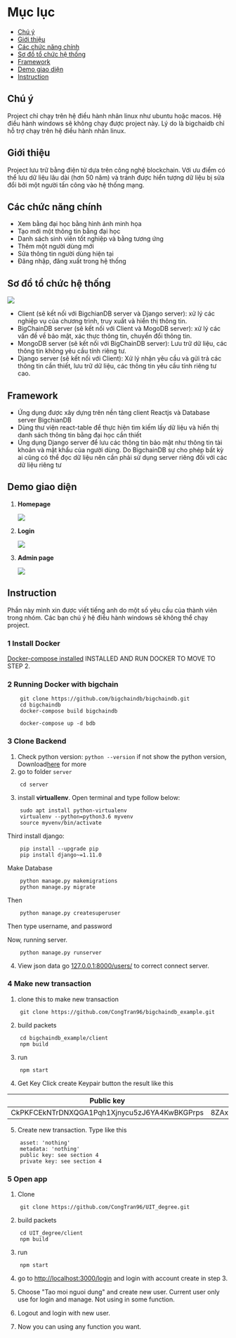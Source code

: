 # Mục lục
* [Chú ý](#chu-y)
* [Giới thiệu](#gioi-thieu)
* [Các chức năng chính](#cac-chuc-nang-chinh)
* [Sơ đồ tổ chức hệ thống](#so-do-to-chuc-he-thong)
* [Framework](#framework)
* [Demo giao diện](#demo-giao-dien)
* [Instruction](#instruction)

<a name="chu-y"></name>

## Chú ý
Project chỉ chạy trên hệ điều hành nhân linux như ubuntu hoặc macos. Hệ điều hành windows sẽ không chạy được project này. Lý do là bigchaidb chỉ hỗ trợ chạy trên hệ điều hành nhân linux.

<a name="gioi-thieu"></name>

## Giới thiệu
Project lưu trữ bằng điện tử dựa trên công nghệ blockchain. Với ưu điểm có thể lưu dữ liệu lâu dài (hơn 50 năm) và tránh được hiển tượng dữ liệu bị sửa đổi bởi một người tấn công vào hệ thống mạng.

<a name="cac-chuc-nang-chinh"></name>

## Các chức năng chính
* Xem bằng đại học bằng hình ảnh minh họa
* Tạo mới một thông tin bằng đại học
* Danh sách sinh viên tốt nghiệp và bằng tương ứng
* Thêm một người dùng mới
* Sửa thông tin người dùng hiện tại
* Đăng nhập, đăng xuất trong hệ thống

<a name="so-do-to-chuc-he-thong"></name>

## Sơ đồ tổ chức hệ thống

![](../img/uit_architecture.png?raw=true)

* Client (sẽ kết nối với BigchianDB server và Django server): xử lý các nghiệp vụ của chương trình, truy xuất và hiển thị thông tin.
* BigChainDB server (sẽ kết nối với Client và MogoDB server): xử lý các vấn đề về bảo mật, xác thực thông tin, chuyển đổi thông tin.
* MongoDB server (sẽ kết nối với BigChainDB server): Lưu trữ dữ liệu, các thông tin không yêu cầu tính riêng tư.
* Django server (sẽ kết nối với Client): Xử lý nhận yêu cầu và gửi trả các thông tin cần thiết, lưu trữ dữ liệu, các thông tin yêu cầu tính 
riêng tư cao.

<a name="framework"></name>

## Framework
* Ứng dụng được xây dựng trên nền tảng client Reactjs và Database server BigchianDB
* Dùng thư viện react-table để thực hiện tìm kiếm lấy dữ liệu và hiển thị danh sách thông tin bằng đại học cần thiết
* Ứng dụng Django server để lưu các thông tin bảo mật như thông tin tài khoản và mật khẩu của người dùng. Do BigchainDB sự cho phép bất kỳ ai cũng có thể đọc dữ liệu nên cần phải sử dụng server riêng đối với các dữ liệu riêng tư

<a name="demo-giao-dien"></name>

## Demo giao diện
1. **Homepage**

    ![](../img/uit-degree_display_homepage.png?raw=true)

2. **Login**

    ![](../img/uit-degree_display_login.png?raw=true)

3. **Admin page**

    ![](../img/uit-degree_display_list-functions.png?raw=true)

<a name="instruction"></name>

## Instruction
Phần này mình xin được viết tiếng anh do một số yêu cầu của thành viên trong nhóm. Các bạn chú ý hệ điều hành windows sẽ không thể chạy project.

### 1 Install Docker
[Docker-compose installed](https://docs.docker.com/compose/install/)
INSTALLED AND RUN DOCKER TO MOVE TO STEP 2.

### 2 Running Docker with bigchain
```
    git clone https://github.com/bigchaindb/bigchaindb.git
    cd bigchaindb
    docker-compose build bigchaindb
```

```
    docker-compose up -d bdb
```

### 3 Clone Backend
1. Check python version:
`python --version`
if not show the python version, Download[here](https://www.python.org) for more
2. go to folder `server`
```
    cd server
```
3. install **virtuallenv**. Open terminal and type follow below:

```
    sudo apt install python-virtualenv
    virtualenv --python=python3.6 myvenv
    source myvenv/bin/activate
```

Third install django:
```
    pip install --upgrade pip
    pip install django~=1.11.0
```

Make Database
```
    python manage.py makemigrations
    python manage.py migrate
```

Then
```
    python manage.py createsuperuser
```
Then type username, and password

Now, running server.
```
    python manage.py runserver
```

4. View json data
go [127.0.0.1:8000/users/](http://127.0.0.1:8000/users) to correct connect server.

### 4 Make new transaction
1. clone this to make new transaction
```
    git clone https://github.com/CongTran96/bigchaindb_example.git
```

2. build packets
```
    cd bigchaindb_example/client
    npm build
```

3. run
```
    npm start
```

4. Get Key
Click create Keypair button
the result like this

| Public key | Private key |
|------------|-------------|
| CkPKFCEkNTrDNXQGA1Pqh1Xjnycu5zJ6YA4KwBKGPrps | 8ZAxXv9fUR8wsgwQaHeVzeBv6rU9Qr661XJBL7XmqPyi |


5. Create new transaction. Type like this
```
    asset: 'nothing'
    metadata: 'nothing'
    public key: see section 4
    private key: see section 4
```

### 5 Open app
1. Clone
```
    git clone https://github.com/CongTran96/UIT_degree.git
```

2. build packets
```
    cd UIT_degree/client
    npm build
```

3. run
```
    npm start
```
4. go to [http://localhost:3000/login](http://localhost:3000/login) and login with account create in step 3. 

5. Choose "Tao moi nguoi dung" and create new user. Current user only use for login and manage. Not using in some function.

6. Logout and login with new user.

7. Now you can using any function you want.